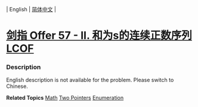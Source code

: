 | English | [简体中文](README.md) |

# [剑指 Offer 57 - II. 和为s的连续正数序列 LCOF](https://leetcode-cn.com/problems/he-wei-sde-lian-xu-zheng-shu-xu-lie-lcof)
 ### Description
<p>English description is not available for the problem. Please switch to Chinese.</p>

**Related Topics**  [Math](https://leetcode-cn.com/tag/math) [Two Pointers](https://leetcode-cn.com/tag/two-pointers) [Enumeration](https://leetcode-cn.com/tag/enumeration) 